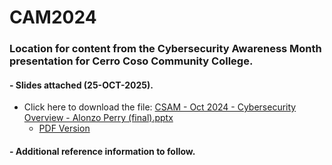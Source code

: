 # CAM2024
### Location for content from the Cybersecurity Awareness Month presentation for Cerro Coso Community College. 
#### - Slides attached (25-OCT-2025). 
- Click here to download the file: [CSAM - Oct 2024 - Cybersecurity Overview - Alonzo Perry (final).pptx](https://github.com/alonzoperry/CAM2024/raw/576c0e0bb182899267a6a5e5adf3396f369cf890/CSAM%20-%20Oct%202024%20-%20Cybersecurity%20Overview%20-%20Alonzo%20Perry%20(final).pptx)
  - [PDF Version](https://github.com/alonzoperry/CAM2024/blob/bda2f408731280eb856efe472eb5b78dc50b7478/CSAM%20-%20Oct%202024%20-%20Cybersecurity%20Overview%20-%20Alonzo%20Perry%20(final).pdf)

#### - Additional reference information to follow. 
